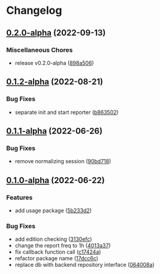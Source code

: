 # Changelog

## [0.2.0-alpha](https://github.com/instill-ai/usage-client/compare/v0.1.2-alpha...v0.2.0-alpha) (2022-09-13)


### Miscellaneous Chores

* release v0.2.0-alpha ([898a506](https://github.com/instill-ai/usage-client/commit/898a50675686efdce7ba025747ebce03f465c29c))

## [0.1.2-alpha](https://github.com/instill-ai/usage-client/compare/v0.1.1-alpha...v0.1.2-alpha) (2022-08-21)


### Bug Fixes

* separate init and start reporter ([b863502](https://github.com/instill-ai/usage-client/commit/b8635029d06ce812feaf3e32c2dc3439b4d59540))

## [0.1.1-alpha](https://github.com/instill-ai/usage-client/compare/v0.1.0-alpha...v0.1.1-alpha) (2022-06-26)


### Bug Fixes

* remove normalizing session ([90bd718](https://github.com/instill-ai/usage-client/commit/90bd71834fddb9ad4f3b122da5b12b4f69db8382))

## [0.1.0-alpha](https://github.com/instill-ai/usage-client/compare/v0.0.0-alpha...v0.1.0-alpha) (2022-06-22)


### Features

* add usage package ([5b233d2](https://github.com/instill-ai/usage-client/commit/5b233d2747eb7981167e7f18728052f01eae4055))


### Bug Fixes

* add edition checking ([3130efc](https://github.com/instill-ai/usage-client/commit/3130efc502aba0167eee59b9b27fd2c2c649429b))
* change the report freq to 1h ([4013a37](https://github.com/instill-ai/usage-client/commit/4013a3777d9f3d0e8db1929addde907c90adefb8))
* fix callback function call ([c17424a](https://github.com/instill-ai/usage-client/commit/c17424a565e463c882c4a64a390564840bd863ca))
* refactor package name ([17dcc6c](https://github.com/instill-ai/usage-client/commit/17dcc6ca283e27904f70c6fd7230551c6eb0bdde))
* replace db with backend repository interface ([064008a](https://github.com/instill-ai/usage-client/commit/064008af9dc5c1bbda3df5b0c37efad8f192fd60))
